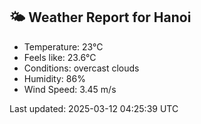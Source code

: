 <!-- WEATHER-START -->
## 🌤 Weather Report for Hanoi

- Temperature: 23°C
- Feels like: 23.6°C
- Conditions: overcast clouds
- Humidity: 86%
- Wind Speed: 3.45 m/s

Last updated: 2025-03-12 04:25:39 UTC
<!-- WEATHER-END -->
